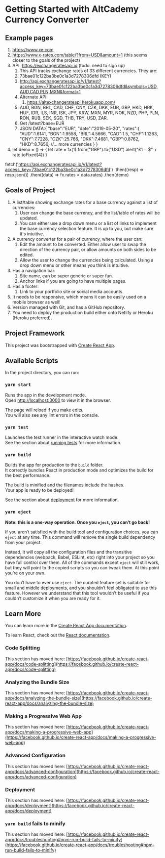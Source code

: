 # Getting Started with AltCademy Currency Converter

## Example pages

1. https://www.xe.com
2. https://www.x-rates.com/table/?from=USD&amount=1 (this seems closer to the goals of the project)
3. API: https://exchangeratesapi.io (todo: need to sign up)
    1. This API tracks exchange rates of 33 different currencies. They are:
    2. 73bae01c122ba3be0c1a3d7278306dfd (KEY)
    3. http://api.exchangeratesapi.io/v1/latest?access_key=73bae01c122ba3be0c1a3d7278306dfd&symbols=USD,AUD,CAD,PLN,MXN&format=1
    4. Alternate API:
       1.  https://altexchangerateapi.herokuapp.com/
    5. AUD, BGN, BRL, CAD, CHF, CNY, CZK, DKK, EUR, GBP, HKD, HRK, HUF, IDR, ILS, INR, ISK, JPY, KRW, MXN, MYR, NOK, NZD, PHP, PLN, RON, RUB, SEK, SGD, THB, TRY, USD, ZAR.
    6. Get /latest?base=EUR
    7. JSON DATA:{
  "base":"EUR",
  "date":"2019-05-20",
  "rates":{
    "AUD":1.6141,
    "BGN":1.9558,
    "BRL":4.5666,
    "CAD":1.5,
    "CHF":1.1263,
    "CNY":7.7228,
    "CZK":25.766,
    "DKK":7.4681,
    "GBP":0.8762,
    "HKD":8.7656,
    //... more currencies
  }
}
4. let demo = () => {
  let rate = fx(1).from("GBP").to("USD")
  alert("£1 = $" + rate.toFixed(4))
}

fetch('https://api.exchangeratesapi.io/v1/latest?access_key=73bae01c122ba3be0c1a3d7278306dfd')
  .then((resp) => resp.json())
  .then((data) => fx.rates = data.rates)
  .then(demo)

## Goals of Project

1. A list/table showing exchange rates for a base currency against a list of currencies:
    1. User can change the base currency, and the list/table of rates will be updated.
    2. You can either use a drop down menu or a list of links to implement the base currency selection feature. It is up to you, but make sure it's intuitive.
2. A currency converter for a pair of currency, where the user can:
    1. Edit the amount to be converted. Either allow user to swap the direction of the currency pair, or allow amounts on both sides to be edited.
    2. Allow the user to change the currencies being calculated. Using a drop down menu or other means you think is intuitive.
3. Has a navigation bar:
    1. Site name, can be super generic or super fun.
    2. Anchor links if you are going to have multiple pages.
4. Has a footer:
    1. Link to your portfolio site or social media accounts.
5. It needs to be responsive, which means it can be easily used on a mobile browser as well!
6. Version managed with Git, and has a GitHub repository.
7. You need to deploy the production build either onto Netlify or Heroku (Heroku preferred).

## Project Framework

This project was bootstrapped with [Create React App](https://github.com/facebook/create-react-app).

## Available Scripts

In the project directory, you can run:

### `yarn start`

Runs the app in the development mode.\
Open [http://localhost:3000](http://localhost:3000) to view it in the browser.

The page will reload if you make edits.\
You will also see any lint errors in the console.

### `yarn test`

Launches the test runner in the interactive watch mode.\
See the section about [running tests](https://facebook.github.io/create-react-app/docs/running-tests) for more information.

### `yarn build`

Builds the app for production to the `build` folder.\
It correctly bundles React in production mode and optimizes the build for the best performance.

The build is minified and the filenames include the hashes.\
Your app is ready to be deployed!

See the section about [deployment](https://facebook.github.io/create-react-app/docs/deployment) for more information.

### `yarn eject`

**Note: this is a one-way operation. Once you `eject`, you can’t go back!**

If you aren’t satisfied with the build tool and configuration choices, you can `eject` at any time. This command will remove the single build dependency from your project.

Instead, it will copy all the configuration files and the transitive dependencies (webpack, Babel, ESLint, etc) right into your project so you have full control over them. All of the commands except `eject` will still work, but they will point to the copied scripts so you can tweak them. At this point you’re on your own.

You don’t have to ever use `eject`. The curated feature set is suitable for small and middle deployments, and you shouldn’t feel obligated to use this feature. However we understand that this tool wouldn’t be useful if you couldn’t customize it when you are ready for it.

## Learn More

You can learn more in the [Create React App documentation](https://facebook.github.io/create-react-app/docs/getting-started).

To learn React, check out the [React documentation](https://reactjs.org/).

### Code Splitting

This section has moved here: [https://facebook.github.io/create-react-app/docs/code-splitting](https://facebook.github.io/create-react-app/docs/code-splitting)

### Analyzing the Bundle Size

This section has moved here: [https://facebook.github.io/create-react-app/docs/analyzing-the-bundle-size](https://facebook.github.io/create-react-app/docs/analyzing-the-bundle-size)

### Making a Progressive Web App

This section has moved here: [https://facebook.github.io/create-react-app/docs/making-a-progressive-web-app](https://facebook.github.io/create-react-app/docs/making-a-progressive-web-app)

### Advanced Configuration

This section has moved here: [https://facebook.github.io/create-react-app/docs/advanced-configuration](https://facebook.github.io/create-react-app/docs/advanced-configuration)

### Deployment

This section has moved here: [https://facebook.github.io/create-react-app/docs/deployment](https://facebook.github.io/create-react-app/docs/deployment)

### `yarn build` fails to minify

This section has moved here: [https://facebook.github.io/create-react-app/docs/troubleshooting#npm-run-build-fails-to-minify](https://facebook.github.io/create-react-app/docs/troubleshooting#npm-run-build-fails-to-minify)
